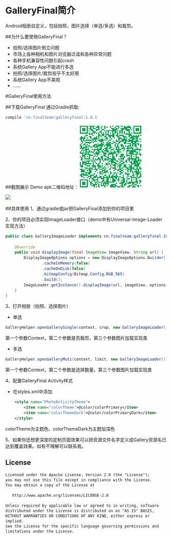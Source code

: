 # GalleryFinal简介
Android相册自定义，包括拍照、图片选择（单选/多选）和裁剪。

##为什么要使用GalleryFinal？
* 拍照/选择图片倒立问题
* 市场上各种相机和图片浏览器泛滥和各种异常问题
* 各种手机兼容性问题引起crash
* 系统Gallery App不能进行多选
* 拍照/选择图片/裁剪视乎不太好用
* 系统Gallery App不美观
* ……

#GalleryFinal使用方法

##下载GalleryFinal
通过Gradle抓取:

```gradle
compile 'cn.finalteam:galleryfinal:1.0.1'
```
##截图展示
Demo apk二维码地址：![DEMO APK](images/gallery_final_qrcode.png)

![](images/gallery_final.gif)

##具体使用
1、通过gradle或jar把GalleryFinal添加到你的项目里

2、你的项目必须实现ImageLoader接口（demo中有Universal-Image-Loader实现方法）

```java
public class GalleryImageLoader implements cn.finalteam.galleryfinal.ImageLoader {
    
    @Override
    public void displayImage(final ImageView imageView, String url) {
        DisplayImageOptions options = new DisplayImageOptions.Builder()
                .cacheInMemory(false)
                .cacheOnDisk(false)
                .bitmapConfig(Bitmap.Config.RGB_565)
                .build();
        ImageLoader.getInstance().displayImage(url, imageView, options);
    }
}
```
3、打开相册（拍照、选择图片）

* 单选

```java
GalleryHelper.openGallerySingle(context, crop, new GalleryImageLoader());
```
第一个参数Context，第二个参数是否裁剪，第三个参数图片加载实现类

* 多选

```java
GalleryHelper.openGalleryMuti(context, limit, new GalleryImageLoader());
```
第一个参数Context，第二个参数是选择数量，第三个参数图片加载实现类

4、配置GalleryFinal Activity样式

* 在styles.xml中添加

```xml
    <style name="PhotoActivityTheme">
        <item name="colorTheme">@color/colorPrimary</item>
        <item name="colorThemeDark">@color/colorPrimaryDark</item>
    </style>
```
colorTheme为主题色，colorThemeDark为主题加深色

5、如果你还想更深度的定制页面效果可以把资源文件名字定义成Gallery资源名已达到覆盖效果。如有不理解可以联系我。

License
-------

    Licensed under the Apache License, Version 2.0 (the "License");
    you may not use this file except in compliance with the License.
    You may obtain a copy of the License at

       http://www.apache.org/licenses/LICENSE-2.0

    Unless required by applicable law or agreed to in writing, software
    distributed under the License is distributed on an "AS IS" BASIS,
    WITHOUT WARRANTIES OR CONDITIONS OF ANY KIND, either express or implied.
    See the License for the specific language governing permissions and
    limitations under the License.